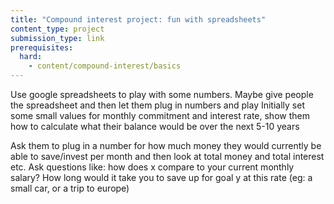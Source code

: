 ```yaml
---
title: "Compound interest project: fun with spreadsheets"
content_type: project
submission_type: link
prerequisites:
  hard:
    - content/compound-interest/basics
---
```


Use google spreadsheets to play with some numbers. Maybe give people the spreadsheet and then let them plug in numbers and play
Initially set some small values for monthly commitment and interest rate, show them how to calculate what their balance would be over the next 5-10 years

Ask them to plug in a number for how much money they would currently be able to save/invest per month and then look at total money and total interest etc. Ask questions like: how does x compare to your current monthly salary? How long would it take you to save up for goal y at this rate (eg: a small car, or a trip to europe)
